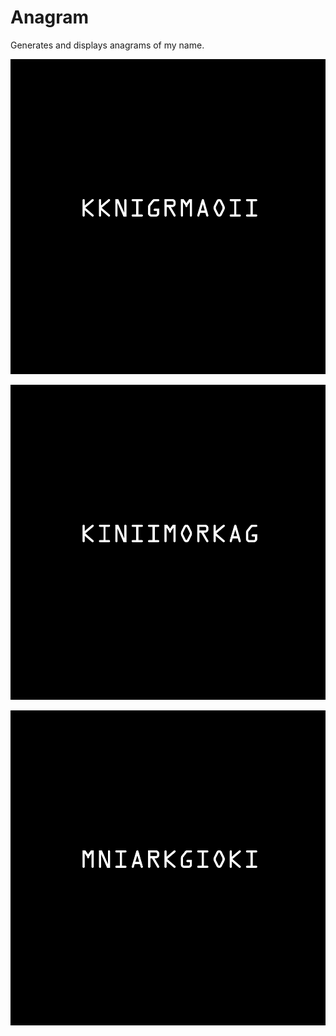 # Anagram

Generates and displays anagrams of my name.

![anagram01](images/anagram_0003.png)

![anagram01](images/anagram_0020.png)

![anagram01](images/anagram_0038.png)